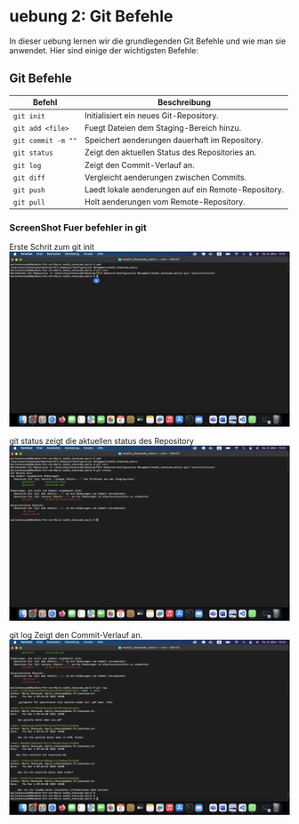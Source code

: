 # uebung 2: Git Befehle

In dieser uebung lernen wir die grundlegenden Git Befehle und wie man sie anwendet. Hier sind einige der wichtigsten Befehle:

## Git Befehle

| Befehl             | Beschreibung                                       |
|--------------------|----------------------------------------------------|
| `git init`         | Initialisiert ein neues Git-Repository.            |
| `git add <file>`   | Fuegt Dateien dem Staging-Bereich hinzu.            |
| `git commit -m ""` | Speichert aenderungen dauerhaft im Repository.      |
| `git status`       | Zeigt den aktuellen Status des Repositories an.    |
| `git log`          | Zeigt den Commit-Verlauf an.                       |
| `git diff`         | Vergleicht aenderungen zwischen Commits.            |
| `git push`         | Laedt lokale aenderungen auf ein Remote-Repository.  |
| `git pull`         | Holt aenderungen vom Remote-Repository.             |

### ScreenShot Fuer befehler in git 

Erste Schrit zum git init
![git init](resources/git_init.png)

git status zeigt die aktuellen status des Repository
![git_status](resources/git_status.png)

git log Zeigt den Commit-Verlauf an.
![git_log](resources/git_log.png)

